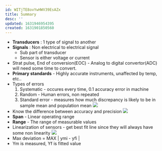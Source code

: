 ```yaml
---
id: WITjTE8ovYwHWV39EsAZx
title: Summary
desc: ''
updated: 1631946954395
created: 1631901850560
---
```


* **Transducers** : 1 type of signal to another
* **Signals** : Non electrical to electrical signal 
    * Sub part of transducer
    * Sensor is either voltage or current
*  Strat pulse, End of conversion(EOC) - Analog to digital convertor(ADC) will need some time to convert.
* **Primary standards** - Highly accurate instruments, unaffected by temp, etc..
* Types of errors
    1. Systematic - occures every time, 0.1 accuracy error in machine
    2. Random - Human errors, non repeated
    3. Standard error - measures how much discrepancy is likely to be in sample mean and population mean
    ![](/assets/images/2021-09-18-10-49-00.png)
* Know the difference between accuracy and precision
![](/assets/images/2021-09-18-11-35-43.png)
* **Span** - Linear operating range
* **Range** -  The range of measurable values
* Linearization of sensors - get best fit line since they will always have some non linearity
![](/assets/images/2021-09-18-11-40-50.png)
* Max deviation = MAX | ymi - yfi | 
* Ym is measured, Yf is fitted value
 

